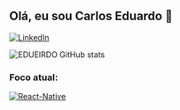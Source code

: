 ## Olá, eu sou Carlos Eduardo 📡

[![LinkedIn](https://img.shields.io/badge/LinkedIn-0077B5?style=for-the-badge&logo=linkedin&logoColor=white)](https://www.linkedin.com/in/carlos-ten%C3%B3rio/)

![EDUEIRDO GitHub stats](https://github-readme-stats.vercel.app/api?username=EDUEIRDO&show_icons=true&theme=radical&locale=pt-br)

### Foco atual:

[![React-Native](https://img.shields.io/badge/React_Native-20232A?style=for-the-badge&logo=react&logoColor=61DAFB)]()
